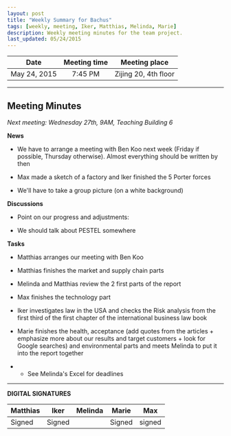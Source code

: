 ```yaml
---
layout: post
title: "Weekly Summary for Bachus"
tags: [weekly, meeting, Iker, Matthias, Melinda, Marie]
description: Weekly meeting minutes for the team project.
last_updated: 05/24/2015
---
```


|**Date** |**Meeting time**|**Meeting place**
| ------------- |:----------------:|:-------:
|May 24, 2015| 7:45 PM | Zijing 20, 4th floor

----------

Meeting Minutes
------
*Next meeting: Wednesday 27th, 9AM, Teaching Building 6*

**News**

* We have to arrange a meeting with Ben Koo next week (Friday if possible, Thursday otherwise). Almost everything should be written by then

* Max made a sketch of a factory and Iker finished the 5 Porter forces

* We'll have to take a group picture (on a white background)

**Discussions**

* Point on our progress and adjustments:

* We should talk about PESTEL somewhere

**Tasks**

* Matthias arranges our meeting with Ben Koo

* Matthias finishes the market and supply chain parts

* Melinda and Matthias review the 2 first parts of the report

* Max finishes the technology part

* Iker investigates law in the USA and checks the Risk analysis from the first third of the first chapter of the international business law book

* Marie finishes the health, acceptance (add quotes from the articles + emphasize more about our results and target customers + look for Google searches) and environmental parts and meets Melinda to put it into the report together

* * See Melinda's Excel for deadlines

----------

**DIGITAL SIGNATURES**

|**Matthias** |**Iker**|**Melinda**|**Marie**|**Max**|
|----------------|----------------|----------------|----------------|----------------|
|Signed |Signed | |Signed | signed|
